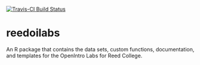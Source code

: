 [![Travis-CI Build Status](https://travis-ci.org/beanumber/oilabs.svg?branch=master)](https://travis-ci.org/beanumber/oilabs)

# reedoilabs
An R package that contains the data sets, custom functions, documentation, and templates for the OpenIntro Labs for Reed College.
